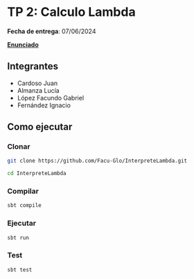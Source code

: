 # TP 2: Calculo Lambda
**Fecha de entrega**: 07/06/2024

**[Enunciado](https://www.paradigmas.ar/assets/pdf/TP2-1c2024.pdf)**

## Integrantes
* Cardoso Juan
* Almanza Lucía
* López Facundo Gabriel
* Fernández Ignacio

## Como ejecutar

### Clonar
```bash
git clone https://github.com/Facu-Glo/InterpreteLambda.git

cd InterpreteLambda
```

### Compilar
```bash
sbt compile
```

### Ejecutar
```bash
sbt run
```

### Test
```bash
sbt test
```
